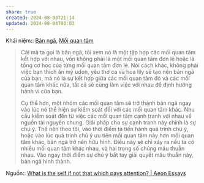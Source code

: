 ```yaml
---
share: true
created: 2024-08-03T21:14
updated: 2024-08-04T03:03
---
```

Khái niệm:: [Bản ngã](../%CE%9E%20Kh%C3%A1i%20ni%E1%BB%87m/S%E1%BB%B1%20s%E1%BB%91ng,%20nh%E1%BA%ADn%20th%E1%BB%A9c/B%E1%BA%A3n%20ng%C3%A3.md), [Mối quan tâm](../%CE%9E%20Kh%C3%A1i%20ni%E1%BB%87m/S%E1%BB%B1%20s%E1%BB%91ng,%20nh%E1%BA%ADn%20th%E1%BB%A9c/M%E1%BB%91i%20quan%20t%C3%A2m.md)

> Cái mà ta gọi là bản ngã, tôi xem nó là một tập hợp các mối quan tâm kết hợp với nhau, vốn không phải là một mối quan tâm đơn lẻ hoặc là tổng cơ học của từng mối quan tâm đơn lẻ. Nói cách khác, không phải việc bạn thích ăn mỳ udon, yêu thơ ca và hoa lily sẽ tạo nên bản ngã của bạn, mà nó là sự kết hợp giữa các mối quan tâm đó và các mối quan tâm khác nữa, tất cả sẽ cùng làm việc với nhau để định hướng hành vi của bạn.
>
>Cụ thể hơn, một nhóm các mối quan tâm sẽ trở thành bản ngã ngay vào lúc nó thể hiện sự kiểm soát đối với các mối quan tâm khác. Nhu cầu kiểm soát đến từ việc các mối quan tâm cạnh tranh với nhau về nguồn tài nguyên chung. Giải pháp cho sự cạnh tranh này chính là sự chú ý. Thế nên theo tôi, vào thời điểm ta tiến hành quá trình chú ý, hoặc vào lúc quá trình chú ý ưu tiên mối quan tâm này hơn mối quan tâm khác, bản ngã trở nên hữu hình. Điều này sẽ chỉ xảy ra nếu ta có nhiều mối quan tâm khác nhau, và hai trong số chúng mâu thuẫn nhau. Vào ngay thời điểm sự chú ý bắt tay giải quyết mâu thuẫn này, bản ngã hình thành.

Nguồn:: [What is the self if not that which pays attention? | Aeon Essays](https://aeon.co/essays/what-is-the-self-if-not-that-which-pays-attention)